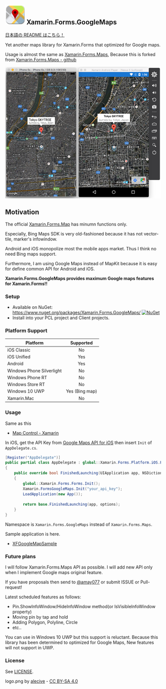 ## ![](logo.png) Xamarin.Forms.GoogleMaps

[日本語の README はこちら！](README-ja.md)

Yet another maps library for Xamarin.Forms that optimized for Google maps.

Usage is almost the same as [Xamarin.Forms.Maps](https://www.nuget.org/packages/Xamarin.Forms.Maps), Because this is forked from [Xamarin.Forms.Maps - github](https://github.com/xamarin/Xamarin.Forms) 

![screenshot](screenshot01.png)

## Motivation

The official [Xamarin.Forms.Map](https://developer.xamarin.com/guides/xamarin-forms/user-interface/map/)  has minumn functions only.

Especially, Bing Maps SDK is very old-fashioned because it has not vector-tile, marker's infowindow.

Android and iOS monopolize most the mobile apps market. Thus I think no need Bing maps support.

Furthermore, I am using Google Maps instead of MapKit because it is easy for define common API for Android and iOS.


**Xamarin.Forms.GoogleMaps provides maximum Google maps features for Xamarin.Forms!!**

### Setup

* Available on NuGet: https://www.nuget.org/packages/Xamarin.Forms.GoogleMaps/ [![NuGet](https://img.shields.io/nuget/v/Xam.Plugin.Geolocator.svg?label=NuGet)](https://www.nuget.org/packages/Xamarin.Forms.GoogleMaps/)
* Install into your PCL project and Client projects.

### Platform Support

|Platform|Supported|
| ------------------- | :-----------: |
|iOS Classic|No|
|iOS Unified|Yes|
|Android|Yes|
|Windows Phone Silverlight|No|
|Windows Phone RT|No|
|Windows Store RT|No|
|Windows 10 UWP|Yes (Bing map)|
|Xamarin.Mac|No|

### Usage

Same as this

* [Map Control - Xamarin](https://developer.xamarin.com/guides/xamarin-forms/user-interface/map/)

In iOS, get the API Key from [Google Maps API for iOS](https://developers.google.com/maps/documentation/ios-sdk/) then insert ``Init`` of ``AppDelegate.cs``.  

```csharp
[Register("AppDelegate")]
public partial class AppDelegate : global::Xamarin.Forms.Platform.iOS.FormsApplicationDelegate
{
    public override bool FinishedLaunching(UIApplication app, NSDictionary options)
    {
        global::Xamarin.Forms.Forms.Init();
        Xamarin.FormsGoogleMaps.Init("your_api_key");
        LoadApplication(new App());

        return base.FinishedLaunching(app, options);
    }
}
``` 

Namespace is ``Xamarin.Forms.GoogleMaps`` instead of ``Xamarin.Forms.Maps``. 

Sample application is here.

* [XFGoogleMapSample](https://github.com/amay077/Xamarin.Forms.GoogleMaps/tree/master/XFGoogleMapSample)

### Future plans

I will follow Xamarin.Forms.Maps API as possible. I will add new API only when I implement Google maps original feature.

If you have proposals then send to [@amay077](https://twitter.com/amay077) or submit ISSUE or Pull-request!

Latest scheduled features as follows:

* Pin.ShowInfoWindow/HideInfoWindow method(or IsVisibleInfoWindow property)
* Moving pin by tap and hold
* Adding Polygon, Polyline, Circle
* etc.. 

You can use in Windows 10 UWP but this support is reluctant.
Because this library has been determined to optimized for Google Maps, New features will not support in UWP.

### License

See [LICENSE](LICENSE).

logo.png by [alecive](http://www.iconarchive.com/show/flatwoken-icons-by-alecive.html) - [CC BY-SA 4.0](https://creativecommons.org/licenses/by-sa/4.0/deed)
